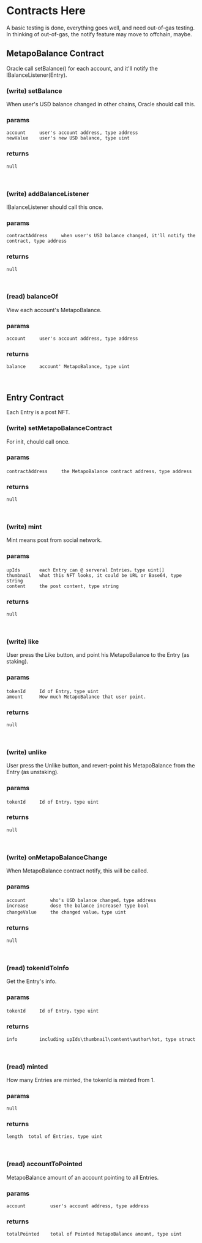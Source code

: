 # Contracts Here
A basic testing is done, everything goes well, and need out-of-gas testing.
<br>
In thinking of out-of-gas, the notify feature may move to offchain, maybe.
<br>

## MetapoBalance Contract
Oracle call setBalance() for each account, and it'll notify the IBalanceListener(Entry).
### (write) setBalance
When user's USD balance changed in other chains, Oracle should call this.
### params 
    account     user's account address, type address
    newValue    user's new USD balance, type uint
### returns   
    null
<br>

### (write) addBalanceListener
IBalanceListener should call this once.
### params 
    contractAddress     when user's USD balance changed, it'll notify the contract, type address  
### returns   
    null
<br>

### (read) balanceOf
View each account's MetapoBalance.
### params 
    account     user's account address, type address
### returns   
    balance     account' MetapoBalance, type uint
<br>


## Entry Contract
Each Entry is a post NFT.
### (write) setMetapoBalanceContract
For init, chould call once.
### params 
    contractAddress     the MetapoBalance contract address，type address
### returns
    null
<br>

### (write) mint
Mint means post from social network.
### params 
    upIds       each Entry can @ serveral Entries，type uint[]
    thumbnail   what this NFT looks, it could be URL or Base64, type string
    content     the post content, type string
### returns
    null
<br>

### (write) like
User press the Like button, and point his MetapoBalance to the Entry (as staking).
### params 
    tokenId     Id of Entry，type uint
    amount      How much MetapoBalance that user point.
### returns
    null
<br>

### (write) unlike
User press the Unlike button, and revert-point his MetapoBalance from the Entry (as unstaking).
### params 
    tokenId     Id of Entry，type uint
### returns
    null
<br>

### (write) onMetapoBalanceChange
When MetapoBalance contract notify, this will be called.
### params 
    account         who's USD balance changed，type address
    increase        dose the balance increase? type bool
    changeValue     the changed value，type uint
### returns
    null
<br>

### (read) tokenIdToInfo
Get the Entry's info.
### params 
    tokenId     Id of Entry，type uint
### returns
    info        including upIds\thumbnail\content\author\hot, type struct
<br>

### (read) minted
How many Entries are minted, the tokenId is minted from 1.
### params 
    null
### returns
    length  total of Entries, type uint
<br>

### (read) accountToPointed
MetapoBalance amount of an account pointing to all Entries.
### params 
    account         user's account address, type address
### returns
    totalPointed    total of Pointed MetapoBalance amount, type uint
<br>
